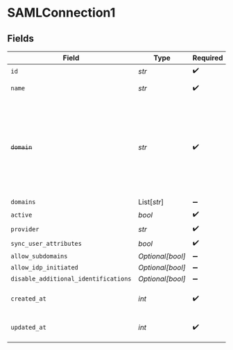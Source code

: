# SAMLConnection1


## Fields

| Field                                                                                                                   | Type                                                                                                                    | Required                                                                                                                | Description                                                                                                             | Example                                                                                                                 |
| ----------------------------------------------------------------------------------------------------------------------- | ----------------------------------------------------------------------------------------------------------------------- | ----------------------------------------------------------------------------------------------------------------------- | ----------------------------------------------------------------------------------------------------------------------- | ----------------------------------------------------------------------------------------------------------------------- |
| `id`                                                                                                                    | *str*                                                                                                                   | :heavy_check_mark:                                                                                                      | N/A                                                                                                                     | sc_1234567890                                                                                                           |
| `name`                                                                                                                  | *str*                                                                                                                   | :heavy_check_mark:                                                                                                      | N/A                                                                                                                     | My Company SAML Config                                                                                                  |
| ~~`domain`~~                                                                                                            | *str*                                                                                                                   | :heavy_check_mark:                                                                                                      | : warning: ** DEPRECATED **: This will be removed in a future release, please migrate away from it as soon as possible. | mycompany.com                                                                                                           |
| `domains`                                                                                                               | List[*str*]                                                                                                             | :heavy_minus_sign:                                                                                                      | N/A                                                                                                                     |                                                                                                                         |
| `active`                                                                                                                | *bool*                                                                                                                  | :heavy_check_mark:                                                                                                      | N/A                                                                                                                     | true                                                                                                                    |
| `provider`                                                                                                              | *str*                                                                                                                   | :heavy_check_mark:                                                                                                      | N/A                                                                                                                     | saml_custom                                                                                                             |
| `sync_user_attributes`                                                                                                  | *bool*                                                                                                                  | :heavy_check_mark:                                                                                                      | N/A                                                                                                                     | true                                                                                                                    |
| `allow_subdomains`                                                                                                      | *Optional[bool]*                                                                                                        | :heavy_minus_sign:                                                                                                      | N/A                                                                                                                     | false                                                                                                                   |
| `allow_idp_initiated`                                                                                                   | *Optional[bool]*                                                                                                        | :heavy_minus_sign:                                                                                                      | N/A                                                                                                                     | true                                                                                                                    |
| `disable_additional_identifications`                                                                                    | *Optional[bool]*                                                                                                        | :heavy_minus_sign:                                                                                                      | N/A                                                                                                                     |                                                                                                                         |
| `created_at`                                                                                                            | *int*                                                                                                                   | :heavy_check_mark:                                                                                                      | Unix timestamp of creation.<br/>                                                                                        | 1614768000                                                                                                              |
| `updated_at`                                                                                                            | *int*                                                                                                                   | :heavy_check_mark:                                                                                                      | Unix timestamp of last update.<br/>                                                                                     | 1622540800                                                                                                              |